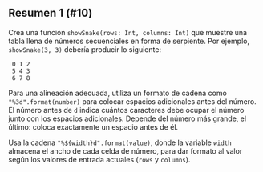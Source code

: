 ## Resumen 1 (#10)

Crea una función `showSnake(rows: Int, columns: Int)` que muestre una tabla
llena de números secuenciales en forma de serpiente. Por ejemplo, `showSnake(3, 3)` debería producir lo siguiente:

```text
 0 1 2
 5 4 3
 6 7 8
```

Para una alineación adecuada, utiliza un formato de cadena como `"%3d".format(number)` para colocar espacios adicionales antes del número. El número antes de `d` indica cuántos caracteres debe ocupar el número junto con los espacios adicionales. Depende del número más grande, el último: coloca exactamente un espacio antes de él.

<div class="hint">

Usa la cadena `"%${width}d".format(value)`, donde la variable `width` almacena
el ancho de cada celda de número, para dar formato al valor según los valores de entrada actuales (`rows` y `columns`).

</div>